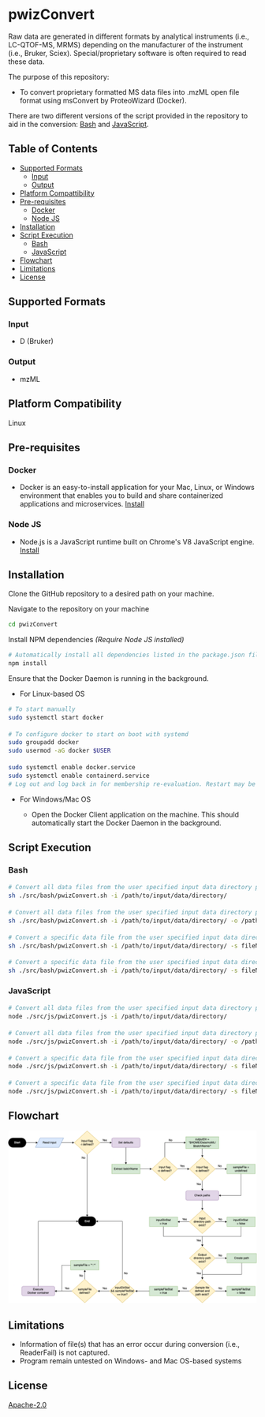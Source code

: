 # pwizConvert

<!-- [![NPM version][npm-image]][npm-url]
[![build status][ci-image]][ci-url]
[![Test coverage][codecov-image]][codecov-url]
[![npm download][download-image]][download-url] -->

Raw data are generated in different formats by analytical instruments (i.e., LC-QTOF-MS, MRMS) depending on the manufacturer of the instrument (i.e., Bruker, Sciex). Special/proprietary software is often required to read these data.

The purpose of this repository:

- To convert proprietary formatted MS data files into .mzML open file format using msConvert by ProteoWizard (Docker).

There are two different versions of the script provided in the repository to aid in the conversion: [Bash](./src/bash/pwizConvert.sh) and [JavaScript](./src/js/pwizConvert.mjs).

## Table of Contents

- [Supported Formats](#supported-formats)
  - [Input](#input)
  - [Output](#output)
- [Platform Compattibility](#platform-compatibility)
- [Pre-requisites](#pre-requisites)
  - [Docker](#docker)
  - [Node JS](#node-js)
- [Installation](#installation)
- [Script Execution](#script-execution)
  - [Bash](#bash)
  - [JavaScript](#javascript)
- [Flowchart](#flowchart)
- [Limitations](#limitations)
- [License](#license)

## Supported Formats

### Input

- D (Bruker)

### Output

- mzML

## Platform Compatibility

Linux

## Pre-requisites

### Docker

- Docker is an easy-to-install application for your Mac, Linux, or Windows environment that enables you to build and share containerized applications and microservices. [Install](https://docs.docker.com/engine/install/)

### Node JS

- Node.js is a JavaScript runtime built on Chrome's V8 JavaScript engine. [Install](https://nodejs.org/en/download)

## Installation

Clone the GitHub repository to a desired path on your machine.

Navigate to the repository on your machine

```bash
cd pwizConvert
```

Install NPM dependencies _(Require Node JS installed)_

```bash
# Automatically install all dependencies listed in the package.json file for JavaScript execution.
npm install
```

Ensure that the Docker Daemon is running in the background.

- For Linux-based OS

```bash
# To start manually
sudo systemctl start docker

# To configure docker to start on boot with systemd
sudo groupadd docker
sudo usermod -aG docker $USER

sudo systemctl enable docker.service
sudo systemctl enable containerd.service
# Log out and log back in for membership re-evaluation. Restart may be required.
```

- For Windows/Mac OS

  - Open the Docker Client application on the machine. This should automatically start the Docker Daemon in the background.

## Script Execution

### Bash

```bash
# Convert all data files from the user specified input data directory path to .mzML format and output the converted filed to the default output directory path on your machine.
sh ./src/bash/pwizConvert.sh -i /path/to/input/data/directory/

# Convert all data files from the user specified input data directory path to .mzML format and output the converted filed to the user specified output directory path.
sh ./src/bash/pwizConvert.sh -i /path/to/input/data/directory/ -o /path/to/output/data/directory/

# Convert a specific data file from the user specified input data directory path to .mzML format and output the converted filed to the default output directory path.
sh ./src/bash/pwizConvert.sh -i /path/to/input/data/directory/ -s fileName.ext

# Convert a specific data file from the user specified input data directory path to .mzML format and output the converted filed to the user specified output directory path.
sh ./src/bash/pwizConvert.sh -i /path/to/input/data/directory/ -s fileName.ext -o /path/to/output/data/directory/
```

### JavaScript

```bash
# Convert all data files from the user specified input data directory path to .mzML format and output the converted filed to the default output directory path on your machine.
node ./src/js/pwizConvert.js -i /path/to/input/data/directory/

# Convert all data files from the user specified input data directory path to .mzML format and output the converted filed to the user specified output directory path.
node ./src/js/pwizConvert.sh -i /path/to/input/data/directory/ -o /path/to/output/data/directory/

# Convert a specific data file from the user specified input data directory path to .mzML format and output the converted filed to the default output directory path.
node ./src/js/pwizConvert.sh -i /path/to/input/data/directory/ -s fileName.ext

# Convert a specific data file from the user specified input data directory path to .mzML format and output the converted filed to the user specified output directory path.
node ./src/js/pwizConvert.sh -i /path/to/input/data/directory/ -s fileName.ext -o /path/to/output/data/directory/
```

## Flowchart

![pwizConvert-flowchart](./img/pwizConvert-flowchart.png)

## Limitations

- Information of file(s) that has an error occur during conversion (i.e., ReaderFail) is not captured.
- Program remain untested on Windows- and Mac OS-based systems

## License

[Apache-2.0](./LICENSE)

<!-- ## Installation

`$ npm i pwizConvert`

## Usage

```js
import library from 'pwizConvert';

const result = library(args);
// result is ...
```

## [API Documentation](https://vimalnathnambiar.github.io/pwizConvert/) -->

<!-- [npm-image]: https://img.shields.io/npm/v/pwizConvert.svg
[npm-url]: https://www.npmjs.com/package/pwizConvert
[ci-image]: https://github.com/vimalnathnambiar/pwizConvert/workflows/Node.js%20CI/badge.svg?branch=main
[ci-url]: https://github.com/vimalnathnambiar/pwizConvert/actions?query=workflow%3A%22Node.js+CI%22
[codecov-image]: https://img.shields.io/codecov/c/github/vimalnathnambiar/pwizConvert.svg
[codecov-url]: https://codecov.io/gh/vimalnathnambiar/pwizConvert
[download-image]: https://img.shields.io/npm/dm/pwizConvert.svg
[download-url]: https://www.npmjs.com/package/pwizConvert -->
